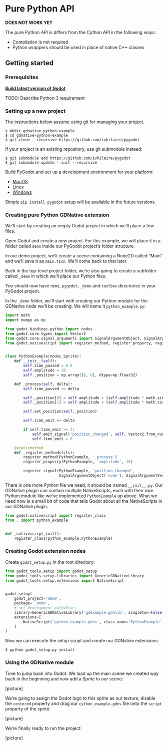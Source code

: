 # Pure Python API

**DOES NOT WORK YET**

The pure Python API is differs from the Cython API in the following ways:
* Compilation is not required
* Python wrappers should be used in place of native C++ classes

## Getting started

### Prerequisites

[**Build latest version of Godot**](https://godot.readthedocs.io/en/latest/development/compiling/index.html)

TODO: Describe Python 3 requirement

### Setting up a new project

The instructions below assume using git for managing your project.

```
$ mkdir gdnative-python-example
$ cd gdnative-python-example
$ git clone --recursive https://github.com/ivhilaire/pygodot
```

If your project is an existing repository, use git submodule instead:
```
$ git submodule add https://github.com/ivhilaire/pygodot
$ git submodule update --init --recursive
```

Build PyGodot and set up a development environment for your platform:
- [MacOS](BUILD_MACOS.md)
- [Linux](BUILD_LINUX.md)
- [Windows](BUILD_WINDOWS.md)

Simple `pip install pygodot` setup will be available in the future versions.

### Creating pure Python GDNative extension

We’ll start by creating an empty Godot project in which we’ll place a few files.

Open Godot and create a new project. For this example, we will place it in a folder called `demo` inside our PyGodot project’s folder structure.

In our demo project, we’ll create a scene containing a Node2D called “Main” and we’ll save it as `main.tscn`.
We’ll come back to that later.

Back in the top-level project folder, we’re also going to create a subfolder called `_demo`
in which we’ll place our Python files.

You should now have `demo`, `pygodot`, `_demo` and `toolbox` directories in your PyGodot project.


In the `_demo` folder, we’ll start with creating our Python module for the GDNative node we’ll be creating.
We will name it `python_example.py`:
```py
import math
import numpy as np

from godot.bindings.python import nodes
from godot.core.types import Vector2
from godot.core.signal_arguments import SignalArgumentObject, SignalArgumentVector2
from godot.nativescript import register_method, register_property, register_signal


class PythonExample(nodes.Sprite):
    def __init__(self):
        self.time_passed = 0.0
        self.amplitude = 10
        self._position = np.array([0, 0], dtype=np.float32)

    def _process(self, delta):
        self.time_passed += delta

        self._position[0] = self.amplitude + (self.amplitude * math.sin(self.time_passed * 2.0))
        self._position[1] = self.amplitude + (self.amplitude * math.cos(self.time_passed * 1.5))

        self.set_position(self._position)

        self.time_emit += delta

        if self.time_emit >= 2:
            self.emit_signal('position_changed', self, Vector2.from_numpy(self._position))
            self.time_emit = 0

    @staticmethod
    def _register_methods(cls):
        register_method(PythonExample, '_process')
        register_property(PythonExample, 'amplitude', 10)

        register_signal(PythonExample, 'position_changed',
                        SignalArgumentObject('node'), SignalArgumentVector2('new_position'))
```

There is one more Python file we need, it should be named `__init__.py`.  Our GDNative plugin can contain
multiple NativeScripts, each with their own Python module like we’ve implemented `PythonExample` up above.
What we need now is a small bit of code that tells Godot about all the NativeScripts in our GDNative plugin.

```py
from godot.nativescript import register_class
from . import python_example


def _nativescript_init():
    register_class(python_example.PythonExample)
```

### Creating Godot extension nodes

Create `godot_setup.py` in the root directory:
```py
from godot_tools.setup import godot_setup
from godot_tools.setup.libraries import GenericGDNativeLibrary
from godot_tools.setup.extensions import NativeScript


godot_setup(
    godot_project='demo',
    package='_demo',
    # set_development_path=True,
    library=GenericGDNativeLibrary('gdexample.gdnlib', singleton=False),
    extensions=[
        NativeScript('python_example.gdns', class_name='PythonExample', python_sources=['python_example.py'])
    ]
)
```

Now we can execute the setup script and create our GDNative extensions:

```
$ python godot_setup.py install
```


### Using the GDNative module

Time to jump back into Godot. We load up the main scene we created way back in the beginning and
now add a Sprite to our scene:

[picture]

We’re going to assign the Godot logo to this sprite as our texture, disable the `centered` property and drag
our `cython_example.gdns` file onto the `script` property of the sprite:

[picture]

We’re finally ready to run the project:

[picture]
